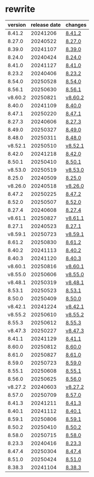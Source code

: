 # rewrite	


|version|release date|changes|
|---|---|---|
|8.41.2|20241206|[8.41.2](./8.41.2-20241206.md)|
|8.27.0|20240522|[8.27.0](./8.27.0-20240522.md)|
|8.39.0|20241107|[8.39.0](./8.39.0-20241107.md)|
|8.24.0|20240424|[8.24.0](./8.24.0-20240424.md)|
|8.41.0|20241127|[8.41.0](./8.41.0-20241127.md)|
|8.23.2|20240406|[8.23.2](./8.23.2-20240406.md)|
|8.54.0|20250528|[8.54.0](./8.54.0-20250528.md)|
|8.56.1|20250630|[8.56.1](./8.56.1-20250630.md)|
|v8.60.2|20250821|[v8.60.2](./v8.60.2-20250821.md)|
|8.40.0|20241109|[8.40.0](./8.40.0-20241109.md)|
|8.47.1|20250220|[8.47.1](./8.47.1-20250220.md)|
|8.27.3|20240606|[8.27.3](./8.27.3-20240606.md)|
|8.49.0|20250327|[8.49.0](./8.49.0-20250327.md)|
|8.48.0|20250311|[8.48.0](./8.48.0-20250311.md)|
|v8.52.1|20250510|[v8.52.1](./v8.52.1-20250510.md)|
|8.42.0|20241218|[8.42.0](./8.42.0-20241218.md)|
|8.50.1|20250410|[8.50.1](./8.50.1-20250410.md)|
|v8.53.0|20250519|[v8.53.0](./v8.53.0-20250519.md)|
|8.25.0|20240509|[8.25.0](./8.25.0-20240509.md)|
|v8.26.0|20240518|[v8.26.0](./v8.26.0-20240518.md)|
|8.47.2|20250225|[8.47.2](./8.47.2-20250225.md)|
|8.52.0|20250507|[8.52.0](./8.52.0-20250507.md)|
|8.27.4|20240608|[8.27.4](./8.27.4-20240608.md)|
|v8.61.1|20250827|[v8.61.1](./v8.61.1-20250827.md)|
|8.27.1|20240523|[8.27.1](./8.27.1-20240523.md)|
|v8.59.1|20250723|[v8.59.1](./v8.59.1-20250723.md)|
|8.61.2|20250830|[8.61.2](./8.61.2-20250830.md)|
|8.40.2|20241113|[8.40.2](./8.40.2-20241113.md)|
|8.40.3|20241120|[8.40.3](./8.40.3-20241120.md)|
|v8.60.1|20250816|[v8.60.1](./v8.60.1-20250816.md)|
|v8.55.0|20250606|[v8.55.0](./v8.55.0-20250606.md)|
|v8.48.1|20250319|[v8.48.1](./v8.48.1-20250319.md)|
|8.53.1|20250523|[8.53.1](./8.53.1-20250523.md)|
|8.50.0|20250409|[8.50.0](./8.50.0-20250409.md)|
|v8.42.1|20241224|[v8.42.1](./v8.42.1-20241224.md)|
|v8.55.2|20250610|[v8.55.2](./v8.55.2-20250610.md)|
|8.55.3|20250612|[8.55.3](./8.55.3-20250612.md)|
|v8.47.3|20250227|[v8.47.3](./v8.47.3-20250227.md)|
|8.41.1|20241129|[8.41.1](./8.41.1-20241129.md)|
|8.60.0|20250812|[8.60.0](./8.60.0-20250812.md)|
|8.61.0|20250827|[8.61.0](./8.61.0-20250827.md)|
|8.59.0|20250723|[8.59.0](./8.59.0-20250723.md)|
|8.55.1|20250608|[8.55.1](./8.55.1-20250608.md)|
|8.56.0|20250625|[8.56.0](./8.56.0-20250625.md)|
|v8.27.2|20240603|[v8.27.2](./v8.27.2-20240603.md)|
|8.57.0|20250709|[8.57.0](./8.57.0-20250709.md)|
|8.41.3|20241211|[8.41.3](./8.41.3-20241211.md)|
|8.40.1|20241112|[8.40.1](./8.40.1-20241112.md)|
|8.59.1|20250806|[8.59.1](./8.59.1-20250806.md)|
|8.50.2|20250410|[8.50.2](./8.50.2-20250410.md)|
|8.58.0|20250715|[8.58.0](./8.58.0-20250715.md)|
|8.23.3|20240416|[8.23.3](./8.23.3-20240416.md)|
|8.47.4|20250304|[8.47.4](./8.47.4-20250304.md)|
|8.51.0|20250424|[8.51.0](./8.51.0-20250424.md)|
|8.38.3|20241104|[8.38.3](./8.38.3-20241104.md)|
